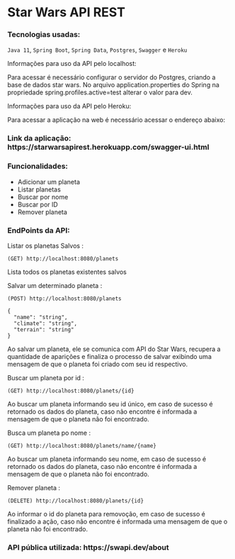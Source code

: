 # Star Wars API REST

### Tecnologias usadas:

`Java 11`, `Spring Boot`, `Spring Data`, `Postgres`, `Swagger` e `Heroku`

Informações para uso da API pelo localhost:

Para acessar é necessário configurar o servidor do Postgres, criando a base de dados star wars.
No arquivo application.properties do Spring na propriedade spring.profiles.active=test alterar o valor para dev.

Informações para uso da API pelo Heroku:

Para acessar a aplicação na web é necessário acessar o endereço abaixo:
<h3><b>Link da aplicação: https://starwarsapirest.herokuapp.com/swagger-ui.html</b></h3>

<h3><b>Funcionalidades:</b></h3>

* Adicionar um planeta
* Listar planetas
* Buscar por nome
* Buscar por ID
* Remover planeta

<h3><b>EndPoints da API:</b></h3>

Listar os planetas Salvos : 

```
(GET) http://localhost:8080/planets
```
Lista todos os planetas existentes salvos


Salvar um determinado planeta : 
```
(POST) http://localhost:8080/planets 
```

```
{
  "name": "string",
  "climate": "string",
  "terrain": "string"
}
```

Ao salvar um planeta, ele se comunica com API do Star Wars, recupera a quantidade de aparições e finaliza o processo de salvar exibindo uma mensagem de que o planeta foi criado com seu id respectivo.


Buscar um planeta por id : 

```
(GET) http://localhost:8080/planets/{id}
```

Ao buscar um planeta informando seu id único, em caso de sucesso é retornado os dados do planeta, caso não encontre é informada a mensagem de que o planeta não foi encontrado.

Busca um planeta po nome : 

```
(GET) http://localhost:8080/planets/name/{name}
```
Ao buscar um planeta informando seu nome, em caso de sucesso é retornado os dados do planeta, caso não encontre é informada a mensagem de que o planeta não foi encontrado.

Remover planeta : 
```
(DELETE) http://localhost:8080/planets/{id}
```
Ao informar o id do planeta para removoção, em caso de sucesso é finalizado a ação, caso não encontre é informada uma mensagem de que o planeta não foi encontrado.

<h3><b>API pública utilizada: https://swapi.dev/about</b></h3>
